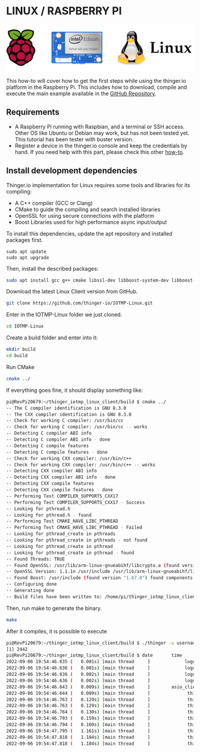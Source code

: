# LINUX / RASPBERRY PI

![](.gitbook/assets/linux-versions.png)

This how-to will cover how to get the first steps while using the thinger.io platform in the Raspberry Pi. This includes how to download, compile and execute the main example available in the [GitHub Repository](https://github.com/thinger-io/Linux-Client).

## Requirements

* A Raspberry Pi running with Raspbian, and a terminal or SSH access. Other OS like Ubuntu or Debian may work, but has not been tested yet. This tutorial has been tester with buster version.
* Register a device in the thinger.io console and keep the credentials by hand. If you need help with this part, please check this other [how-to](https://community.thinger.io/t/register-a-device-in-the-console/23).

## Install development dependencies

Thinger.io implementation for Linux requires some tools and libraries for its compiling:

* A C++ compiler (GCC or Clang)
* CMake to guide the compiling and search installed libraries
* OpenSSL for using secure connections with the platform
* Boost Libraries used for high performance async input/output&#x20;

To install this dependencies, update the apt repository and installed packages first.

```
sudo apt update
sudo apt upgrade
```

Then, install the described packages:

```bash
sudo apt install gcc g++ cmake libssl-dev libboost-system-dev libboost-thread-dev libboost-program-options-dev libboost-regex-dev
```

Download the latest Linux Client version from GitHub.

```bash
git clone https://github.com/thinger-io/IOTMP-Linux.git
```

Enter in the IOTMP-Linux folder we just cloned.

```bash
cd IOTMP-Linux
```

Create a build folder and enter into it:

```bash
mkdir build
cd build
```

Run CMake

```bash
cmake ../
```

If everything goes fine, it should display something like:

```bash
pi@RevPi20679:~/thinger_iotmp_linux_client/build $ cmake ../
-- The C compiler identification is GNU 8.3.0
-- The CXX compiler identification is GNU 8.3.0
-- Check for working C compiler: /usr/bin/cc
-- Check for working C compiler: /usr/bin/cc -- works
-- Detecting C compiler ABI info
-- Detecting C compiler ABI info - done
-- Detecting C compile features
-- Detecting C compile features - done
-- Check for working CXX compiler: /usr/bin/c++
-- Check for working CXX compiler: /usr/bin/c++ -- works
-- Detecting CXX compiler ABI info
-- Detecting CXX compiler ABI info - done
-- Detecting CXX compile features
-- Detecting CXX compile features - done
-- Performing Test COMPILER_SUPPORTS_CXX17
-- Performing Test COMPILER_SUPPORTS_CXX17 - Success
-- Looking for pthread.h
-- Looking for pthread.h - found
-- Performing Test CMAKE_HAVE_LIBC_PTHREAD
-- Performing Test CMAKE_HAVE_LIBC_PTHREAD - Failed
-- Looking for pthread_create in pthreads
-- Looking for pthread_create in pthreads - not found
-- Looking for pthread_create in pthread
-- Looking for pthread_create in pthread - found
-- Found Threads: TRUE  
-- Found OpenSSL: /usr/lib/arm-linux-gnueabihf/libcrypto.a (found version "1.1.1n")  
-- OpenSSL Version: 1.1.1n /usr/include /usr/lib/arm-linux-gnueabihf/libssl.a;-lpthread;dl /usr/lib/arm-linux-gnueabihf/libcrypto.a;-lpthread;dl
-- Found Boost: /usr/include (found version "1.67.0") found components: system thread regex program_options date_time chrono atomic 
-- Configuring done
-- Generating done
-- Build files have been written to: /home/pi/thinger_iotmp_linux_client/build
```

Then, run make to generate the binary.&#x20;

```bash
make
```

After it compiles, it is possible to execute&#x20;

```bash
pi@RevPi20679:~/thinger_iotmp_linux_client/build $ ./thinger -u username -d device -p credential --host "perf.aws.thinger.io" &
[1] 2442
pi@RevPi20679:~/thinger_iotmp_linux_client/build $ date       time         ( uptime  ) [ thread name/id ]                   file:line     v| 
2022-09-06 19:54:46.635 (   0.001s) [main thread     ]             loguru.cpp:647   INFO| arguments: ./thinger -u alvarolb -d macbook -p macbook --host perf.aws.thinger.io
2022-09-06 19:54:46.636 (   0.001s) [main thread     ]             loguru.cpp:650   INFO| Current dir: /home/pi/thinger_iotmp_linux_client/build
2022-09-06 19:54:46.636 (   0.002s) [main thread     ]             loguru.cpp:652   INFO| stderr verbosity: 0
2022-09-06 19:54:46.636 (   0.002s) [main thread     ]             loguru.cpp:653   INFO| -----------------------------------
2022-09-06 19:54:46.643 (   0.009s) [main thread     ]        asio_client.hpp:97    INFO| [CLIENT] Starting ASIO client...
2022-09-06 19:54:46.644 (   0.009s) [main thread     ]              thinger.h:242   INFO| [SOCKET] Connecting to perf.aws.thinger.io:25206 (TLS: 1)
2022-09-06 19:54:46.763 (   0.129s) [main thread     ]              thinger.h:251   INFO| [SOCKET] Connected!
2022-09-06 19:54:46.763 (   0.129s) [main thread     ]              thinger.h:263   INFO| [THINGER] Authenticating. user: '', device: ''
2022-09-06 19:54:46.764 (   0.130s) [main thread     ]              thinger.h:719   INFO| [MSG_OUT] (CONNECT) (2:1) (3:["username","device","password"]) (1:17767) 
2022-09-06 19:54:46.793 (   0.159s) [main thread     ]              thinger.h:677   INFO| [MSG__IN] (OK) (1:17767) 
2022-09-06 19:54:46.794 (   0.160s) [main thread     ]              thinger.h:266   INFO| [THINGER] Authenticated!
2022-09-06 19:54:47.795 (   1.161s) [main thread     ]              thinger.h:719   INFO| [MSG_OUT] (KEEP_ALIVE) 
2022-09-06 19:54:47.818 (   1.184s) [main thread     ]              thinger.h:677   INFO| [MSG__IN] (KEEP_ALIVE) 
2022-09-06 19:54:47.818 (   1.184s) [main thread     ]              thinger.h:278   INFO| [THINGER] Keep alive received
```
